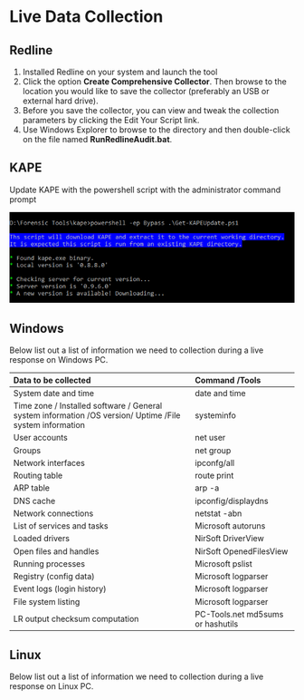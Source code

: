 # Live Data Collection

## Redline

1. Installed Redline on your system and launch the tool
2. Click the option **Create Comprehensive Collector**. Then browse to the location you would like to save the collector \(preferably an USB or external hard drive\).  
3. Before you save the collector, you can view and tweak the collection parameters by clicking the Edit Your Script link.
4. Use Windows Explorer to browse to the directory and then double-click on the file named **RunRedlineAudit.bat**.

## KAPE

Update KAPE with the powershell script with the administrator command prompt

![](../.gitbook/assets/image%20%2816%29.png)

## Windows

Below list out a list of information we need to collection during a live response on Windows PC.

| Data to be collected | Command /Tools |
| :--- | :--- |
| System date and time | date and time |
| Time zone / Installed software / General system information /OS version/ Uptime /File system information | systeminfo |
| User accounts | net user |
| Groups | net group |
| Network interfaces | ipconfg/all |
| Routing table | route print |
| ARP table | arp -a |
| DNS cache | ipconfig/displaydns |
| Network connections | netstat -abn |
| List of services and tasks | Microsoft autoruns |
| Loaded drivers | NirSoft DriverView |
| Open files and handles | NirSoft OpenedFilesView |
| Running processes | Microsoft pslist |
| Registry \(config data\) | Microsoft logparser |
| Event logs \(login history\) | Microsoft logparser |
| File system listing | Microsoft logparser |
| LR output checksum computation | PC-Tools.net md5sums or hashutils |

## Linux

Below list out a list of information we need to collection during a live response on Linux PC.

